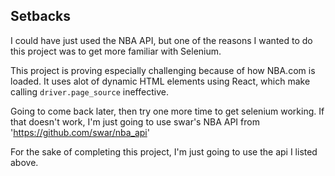 ## Setbacks
I could have just used the NBA API, but one of the reasons I wanted to do this 
project was to get more familiar with Selenium. 

This project is proving especially challenging because of how NBA.com is loaded. It uses alot of dynamic HTML elements using React, which make calling `driver.page_source` ineffective.

Going to come back later, then try one more time to get selenium working.
If that doesn't work, I'm just going to use swar's NBA API from
'https://github.com/swar/nba_api'

For the sake of completing this project, I'm just going to use the
api I listed above.

